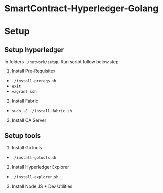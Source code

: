 # SmartContract-Hyperledger-Golang

# Setup

## Setup hyperledger
In folders `./network/setup`. Run script follow below step

1. Install Pre-Requisites
- `./install-prereqs.sh`
- `exit`
- `vagrant ssh`

2. Install Fabric
- `sudo -E ./install-fabric.sh`
3. Install CA Server

## Setup tools

1. Install GoTools
- `./install-gotools.sh`
2. Install Hyperledger Explorer
- `./install-explorer.sh`
3. Install Node JS + Dev Utilities